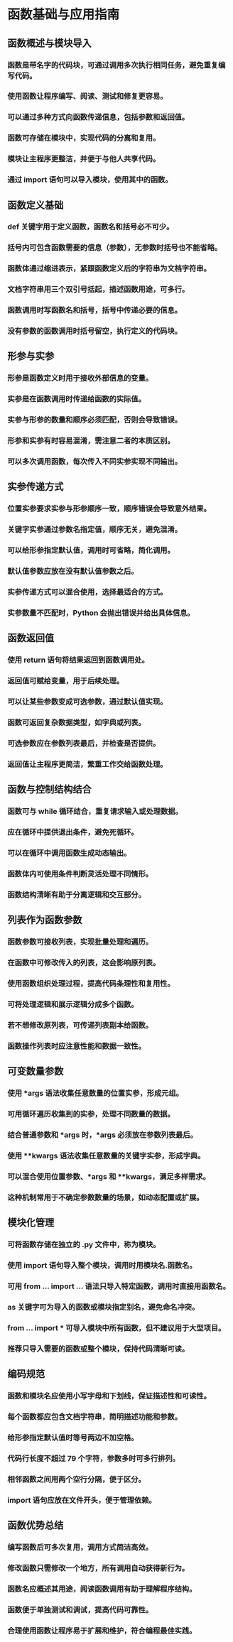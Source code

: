 # 函数基础与应用指南

## 函数概述与模块导入
### 函数是带名字的代码块，可通过调用多次执行相同任务，避免重复编写代码。
### 使用函数让程序编写、阅读、测试和修复更容易。
### 可以通过多种方式向函数传递信息，包括参数和返回值。
### 函数可存储在模块中，实现代码的分离和复用。
### 模块让主程序更整洁，并便于与他人共享代码。
### 通过 import 语句可以导入模块，使用其中的函数。

## 函数定义基础
### def 关键字用于定义函数，函数名和括号必不可少。
### 括号内可包含函数需要的信息（参数），无参数时括号也不能省略。
### 函数体通过缩进表示，紧跟函数定义后的字符串为文档字符串。
### 文档字符串用三个双引号括起，描述函数用途，可多行。
### 函数调用时写函数名和括号，括号中传递必要的信息。
### 没有参数的函数调用时括号留空，执行定义的代码块。

## 形参与实参
### 形参是函数定义时用于接收外部信息的变量。
### 实参是在函数调用时传递给函数的实际值。
### 实参与形参的数量和顺序必须匹配，否则会导致错误。
### 形参和实参有时容易混淆，需注意二者的本质区别。
### 可以多次调用函数，每次传入不同实参实现不同输出。

## 实参传递方式
### 位置实参要求实参与形参顺序一致，顺序错误会导致意外结果。
### 关键字实参通过参数名指定值，顺序无关，避免混淆。
### 可以给形参指定默认值，调用时可省略，简化调用。
### 默认值参数应放在没有默认值参数之后。
### 实参传递方式可以混合使用，选择最适合的方式。
### 实参数量不匹配时，Python 会抛出错误并给出具体信息。

## 函数返回值
### 使用 return 语句将结果返回到函数调用处。
### 返回值可赋给变量，用于后续处理。
### 可以让某些参数变成可选参数，通过默认值实现。
### 函数可返回复杂数据类型，如字典或列表。
### 可选参数应在参数列表最后，并检查是否提供。
### 返回值让主程序更简洁，繁重工作交给函数处理。

## 函数与控制结构结合
### 函数可与 while 循环结合，重复请求输入或处理数据。
### 应在循环中提供退出条件，避免死循环。
### 可以在循环中调用函数生成动态输出。
### 函数体内可使用条件判断灵活处理不同情形。
### 函数结构清晰有助于分离逻辑和交互部分。

## 列表作为函数参数
### 函数参数可接收列表，实现批量处理和遍历。
### 在函数中可修改传入的列表，这会影响原列表。
### 使用函数组织处理过程，提高代码条理性和复用性。
### 可将处理逻辑和展示逻辑分成多个函数。
### 若不想修改原列表，可传递列表副本给函数。
### 函数操作列表时应注意性能和数据一致性。

## 可变数量参数
### 使用 *args 语法收集任意数量的位置实参，形成元组。
### 可用循环遍历收集到的实参，处理不同数量的数据。
### 结合普通参数和 *args 时，*args 必须放在参数列表最后。
### 使用 **kwargs 语法收集任意数量的关键字实参，形成字典。
### 可以混合使用位置参数、*args 和 **kwargs，满足多样需求。
### 这种机制常用于不确定参数数量的场景，如动态配置或扩展。

## 模块化管理
### 可将函数存储在独立的 .py 文件中，称为模块。
### 使用 import 语句导入整个模块，调用时用模块名.函数名。
### 可用 from ... import ... 语法只导入特定函数，调用时直接用函数名。
### as 关键字可为导入的函数或模块指定别名，避免命名冲突。
### from ... import * 可导入模块中所有函数，但不建议用于大型项目。
### 推荐只导入需要的函数或整个模块，保持代码清晰可读。

## 编码规范
### 函数和模块名应使用小写字母和下划线，保证描述性和可读性。
### 每个函数都应包含文档字符串，简明描述功能和参数。
### 给形参指定默认值时等号两边不加空格。
### 代码行长度不超过 79 个字符，参数多时可多行排列。
### 相邻函数之间用两个空行分隔，便于区分。
### import 语句应放在文件开头，便于管理依赖。

## 函数优势总结
### 编写函数后可多次复用，调用方式简洁高效。
### 修改函数只需修改一个地方，所有调用自动获得新行为。
### 函数名应概述其用途，阅读函数调用有助于理解程序结构。
### 函数便于单独测试和调试，提高代码可靠性。
### 合理使用函数让程序易于扩展和维护，符合编程最佳实践。